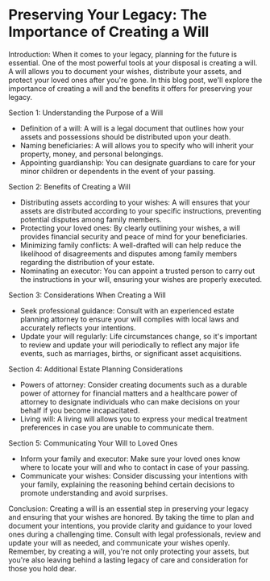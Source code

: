 # Preserving Your Legacy: The Importance of Creating a Will

Introduction:
When it comes to your legacy, planning for the future is essential. One of the most powerful tools at your disposal is creating a will. A will allows you to document your wishes, distribute your assets, and protect your loved ones after you're gone. In this blog post, we'll explore the importance of creating a will and the benefits it offers for preserving your legacy.

Section 1: Understanding the Purpose of a Will

- Definition of a will: A will is a legal document that outlines how your assets and possessions should be distributed upon your death.
- Naming beneficiaries: A will allows you to specify who will inherit your property, money, and personal belongings.
- Appointing guardianship: You can designate guardians to care for your minor children or dependents in the event of your passing.

Section 2: Benefits of Creating a Will

- Distributing assets according to your wishes: A will ensures that your assets are distributed according to your specific instructions, preventing potential disputes among family members.
- Protecting your loved ones: By clearly outlining your wishes, a will provides financial security and peace of mind for your beneficiaries.
- Minimizing family conflicts: A well-drafted will can help reduce the likelihood of disagreements and disputes among family members regarding the distribution of your estate.
- Nominating an executor: You can appoint a trusted person to carry out the instructions in your will, ensuring your wishes are properly executed.

Section 3: Considerations When Creating a Will

- Seek professional guidance: Consult with an experienced estate planning attorney to ensure your will complies with local laws and accurately reflects your intentions.
- Update your will regularly: Life circumstances change, so it's important to review and update your will periodically to reflect any major life events, such as marriages, births, or significant asset acquisitions.

Section 4: Additional Estate Planning Considerations

- Powers of attorney: Consider creating documents such as a durable power of attorney for financial matters and a healthcare power of attorney to designate individuals who can make decisions on your behalf if you become incapacitated.
- Living will: A living will allows you to express your medical treatment preferences in case you are unable to communicate them.

Section 5: Communicating Your Will to Loved Ones

- Inform your family and executor: Make sure your loved ones know where to locate your will and who to contact in case of your passing.
- Communicate your wishes: Consider discussing your intentions with your family, explaining the reasoning behind certain decisions to promote understanding and avoid surprises.

Conclusion:
Creating a will is an essential step in preserving your legacy and ensuring that your wishes are honored. By taking the time to plan and document your intentions, you provide clarity and guidance to your loved ones during a challenging time. Consult with legal professionals, review and update your will as needed, and communicate your wishes openly. Remember, by creating a will, you're not only protecting your assets, but you're also leaving behind a lasting legacy of care and consideration for those you hold dear.